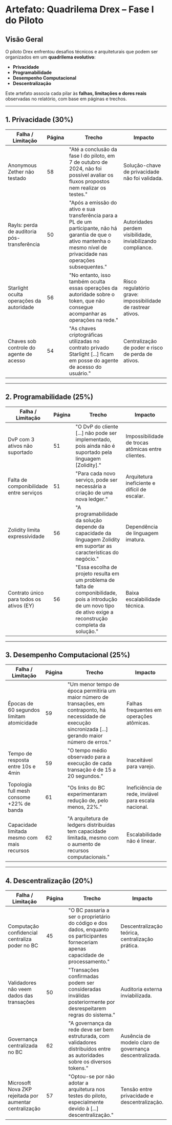 
# Artefato: Quadrilema Drex – Fase I do Piloto

## Visão Geral
O piloto Drex enfrentou desafios técnicos e arquiteturais que podem ser organizados em um **quadrilema evolutivo**:
- **Privacidade**
- **Programabilidade**
- **Desempenho Computacional**
- **Descentralização**

Este artefato associa cada pilar às **falhas, limitações e dores reais** observadas no relatório, com base em páginas e trechos.

---

## 1. Privacidade (30%)

| Falha / Limitação | Página | Trecho | Impacto |
|-------------------|--------|--------|--------|
| Anonymous Zether não testado | 58 | "Até a conclusão da fase I do piloto, em 7 de outubro de 2024, não foi possível avaliar os fluxos propostos nem realizar os testes." | Solução-chave de privacidade não foi validada. |
| Rayls: perda de auditoria pós-transferência | 50 | "Após a emissão do ativo e sua transferência para a PL de um participante, não há garantia de que o ativo mantenha o mesmo nível de privacidade nas operações subsequentes." | Autoridades perdem visibilidade, inviabilizando compliance. |
| Starlight oculta operações da autoridade | 56 | "No entanto, isso também oculta essas operações da autoridade sobre o token, que não consegue acompanhar as operações na rede." | Risco regulatório grave: impossibilidade de rastrear ativos. |
| Chaves sob controle do agente de acesso | 54 | "As chaves criptográficas utilizadas no contrato privado Starlight [...] ficam em posse do agente de acesso do usuário." | Centralização de poder e risco de perda de ativos. |

---

## 2. Programabilidade (25%)

| Falha / Limitação | Página | Trecho | Impacto |
|-------------------|--------|--------|--------|
| DvP com 3 ativos não suportado | 51 | "O DvP do cliente [...] não pode ser implementado, pois ainda não é suportado pela linguagem [Zolidity]." | Impossibilidade de trocas atômicas entre clientes. |
| Falta de componibilidade entre serviços | 51 | "Para cada novo serviço, pode ser necessária a criação de uma nova ledger." | Arquitetura ineficiente e difícil de escalar. |
| Zolidity limita expressividade | 56 | "A programabilidade da solução depende da capacidade da linguagem Zolidity em suportar as características do negócio." | Dependência de linguagem imatura. |
| Contrato único para todos os ativos (EY) | 56 | "Essa escolha de projeto resulta em um problema de falta de componibilidade, pois a introdução de um novo tipo de ativo exige a reconstrução completa da solução." | Baixa escalabilidade técnica. |

---

## 3. Desempenho Computacional (25%)

| Falha / Limitação | Página | Trecho | Impacto |
|-------------------|--------|--------|--------|
| Épocas de 60 segundos limitam atomicidade | 59 | "Um menor tempo de época permitiria um maior número de transações, em contraponto, há necessidade de execução sincronizada [...] gerando maior número de erros." | Falhas frequentes em operações atômicas. |
| Tempo de resposta entre 10s e 4min | 59 | "O tempo médio observado para a execução de cada transação é de 15 a 20 segundos." | Inaceitável para varejo. |
| Topologia full mesh consome +22% de banda | 61 | "Os links do BC experimentaram redução de, pelo menos, 22%." | Ineficiência de rede, inviável para escala nacional. |
| Capacidade limitada mesmo com mais recursos | 62 | "A arquitetura de ledgers distribuídas tem capacidade limitada, mesmo com o aumento de recursos computacionais." | Escalabilidade não é linear. |

---

## 4. Descentralização (20%)

| Falha / Limitação | Página | Trecho | Impacto |
|-------------------|--------|--------|--------|
| Computação confidencial centraliza poder no BC | 45 | "O BC passaria a ser o proprietário do código e dos dados, enquanto os participantes forneceriam apenas capacidade de processamento." | Descentralização teórica, centralização prática. |
| Validadores não veem dados das transações | 50 | "Transações confirmadas podem ser consideradas inválidas posteriormente por desrespeitarem regras do sistema." | Auditoria externa inviabilizada. |
| Governança centralizada no BC | 62 | "A governança da rede deve ser bem estruturada, com validadores distribuídos entre as autoridades sobre os diversos tokens." | Ausência de modelo claro de governança descentralizada. |
| Microsoft Nova ZKP rejeitada por aumentar centralização | 57 | "Optou-se por não adotar a arquitetura nos testes do piloto, especialmente devido à [...] descentralização." | Tensão entre privacidade e descentralização. |
